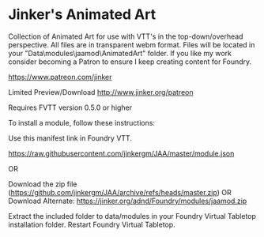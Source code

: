 # Jinker's Animated Art
Collection of Animated Art for use with VTT's in the top-down/overhead perspective. All files are in transparent webm format. Files will be located in your "Data\modules\jaamod\AnimatedArt" folder. If you like my work consider becoming a Patron to ensure I keep creating content for Foundry.

https://www.patreon.com/jinker

Limited Preview/Download http://www.jinker.org/patreon


Requires FVTT version 0.5.0 or higher

To install a module, follow these instructions:


Use this manifest link in Foundry VTT.

https://raw.githubusercontent.com/jinkergm/JAA/master/module.json

OR

Download the zip file (https://github.com/jinkergm/JAA/archive/refs/heads/master.zip)
OR
Download Alternate: https://jinker.org/adnd/Foundry/modules/jaamod.zip

Extract the included folder to data/modules in your Foundry Virtual Tabletop installation folder.
Restart Foundry Virtual Tabletop.

